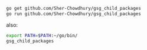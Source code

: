```bash
go get github.com/Sher-Chowdhury/gsg_child_packages
go run github.com/Sher-Chowdhury/gsg_child_packages
```

also: 

```bash
export PATH=$PATH:~/go/bin/
gsg_child_packages

```

